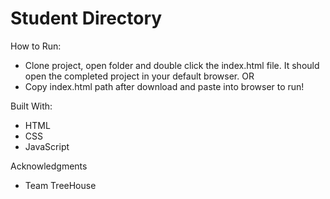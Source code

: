 # Student Directory

How to Run: 
 - Clone project, open folder and double click the index.html file. It should open the completed project in your default browser. 
    OR 
 - Copy index.html path after download and paste into browser to run!

Built With: 
 - HTML
 - CSS
 - JavaScript

Acknowledgments 
 - Team TreeHouse
